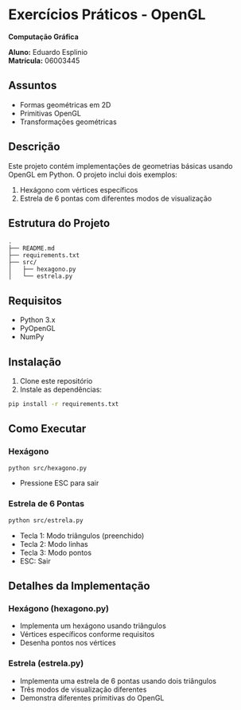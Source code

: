 # Exercícios Práticos - OpenGL
**Computação Gráfica**

**Aluno:** Eduardo Esplinio  
**Matrícula:** 06003445

## Assuntos
- Formas geométricas em 2D
- Primitivas OpenGL
- Transformações geométricas

## Descrição
Este projeto contém implementações de geometrias básicas usando OpenGL em Python. O projeto inclui dois exemplos:
1. Hexágono com vértices específicos
2. Estrela de 6 pontas com diferentes modos de visualização

## Estrutura do Projeto
```
.
├── README.md
├── requirements.txt
├── src/
│   ├── hexagono.py
│   └── estrela.py
```

## Requisitos
- Python 3.x
- PyOpenGL
- NumPy

## Instalação
1. Clone este repositório
2. Instale as dependências:
```bash
pip install -r requirements.txt
```

## Como Executar

### Hexágono
```bash
python src/hexagono.py
```
- Pressione ESC para sair

### Estrela de 6 Pontas
```bash
python src/estrela.py
```
- Tecla 1: Modo triângulos (preenchido)
- Tecla 2: Modo linhas
- Tecla 3: Modo pontos
- ESC: Sair

## Detalhes da Implementação

### Hexágono (hexagono.py)
- Implementa um hexágono usando triângulos
- Vértices específicos conforme requisitos
- Desenha pontos nos vértices

### Estrela (estrela.py)
- Implementa uma estrela de 6 pontas usando dois triângulos
- Três modos de visualização diferentes
- Demonstra diferentes primitivas do OpenGL 